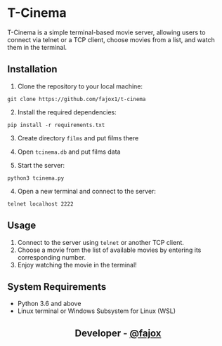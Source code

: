 # T-Cinema

T-Cinema is a simple terminal-based movie server, allowing users to connect via telnet or a TCP client, choose movies from a list, and watch them in the terminal.

## Installation

1. Clone the repository to your local machine:

<pre><code>git clone https://github.com/fajox1/t-cinema</code></pre>

2. Install the required dependencies:

<pre><code>pip install -r requirements.txt</code></pre>

3. Create directory <code>films</code> and put films there

4. Open <code>tcinema.db</code> and put films data

4. Start the server:

<pre><code>python3 tcinema.py</code></pre>

4. Open a new terminal and connect to the server:

<pre><code>telnet localhost 2222</code></pre>

## Usage

1. Connect to the server using <code>telnet</code> or another TCP client.
2. Choose a movie from the list of available movies by entering its corresponding number.
3. Enjoy watching the movie in the terminal!

## System Requirements

- Python 3.6 and above
- Linux terminal or Windows Subsystem for Linux (WSL)

## <div align='center'>Developer - <a href="https://t.me/vecax">@fajox</a></div>

